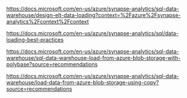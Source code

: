https://docs.microsoft.com/en-us/azure/synapse-analytics/sql-data-warehouse/design-elt-data-loading?context=%2Fazure%2Fsynapse-analytics%2Fcontext%2Fcontext

https://docs.microsoft.com/en-us/azure/synapse-analytics/sql/data-loading-best-practices

https://docs.microsoft.com/en-us/azure/synapse-analytics/sql-data-warehouse/sql-data-warehouse-load-from-azure-blob-storage-with-polybase?source=recommendations

https://docs.microsoft.com/en-us/azure/synapse-analytics/sql-data-warehouse/load-data-from-azure-blob-storage-using-copy?source=recommendations


